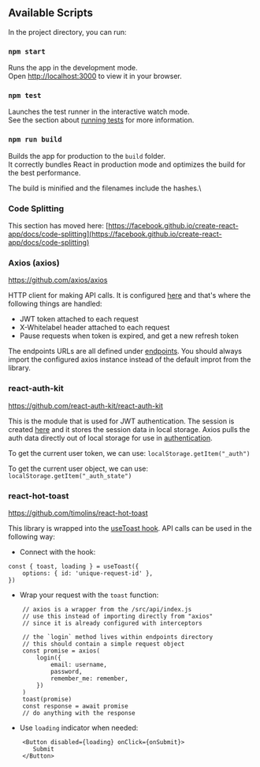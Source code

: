 ## Available Scripts

In the project directory, you can run:

### `npm start`

Runs the app in the development mode.\
Open [http://localhost:3000](http://localhost:3000) to view it in your browser.

### `npm test`

Launches the test runner in the interactive watch mode.\
See the section about [running tests](https://facebook.github.io/create-react-app/docs/running-tests) for more information.

### `npm run build`

Builds the app for production to the `build` folder.\
It correctly bundles React in production mode and optimizes the build for the best performance.

The build is minified and the filenames include the hashes.\

### Code Splitting

This section has moved here: [https://facebook.github.io/create-react-app/docs/code-splitting](https://facebook.github.io/create-react-app/docs/code-splitting)

### Axios (axios)

https://github.com/axios/axios

HTTP client for making API calls.
It is configured [here](/src/api/axios.js) and that's where the following things are handled:

- JWT token attached to each request
- X-Whitelabel header attached to each request
- Pause requests when token is expired, and get a new refresh token

The endpoints URLs are all defined under [endpoints](/src/api/endpoints).
You should always import the configured axios instance instead of the default improt from the library.

### react-auth-kit

https://github.com/react-auth-kit/react-auth-kit

This is the module that is used for JWT authentication. The session is created [here](/src/screens/Login.js#44) and it stores the session data in local storage. Axios pulls the auth data directly out of local storage for use in [authentication](/src/api/interceptors.js).

To get the current user token, we can use: `localStorage.getItem("_auth")` <br>

To get the current user object, we can use: `localStorage.getItem("_auth_state")`

### react-hot-toast

https://github.com/timolins/react-hot-toast

This library is wrapped into the [useToast hook](/src/hooks/useToast.js).
API calls can be used in the following way:

- Connect with the hook:

```
const { toast, loading } = useToast({
    options: { id: 'unique-request-id' },
})
```

- Wrap your request with the `toast` function:
```
    // axios is a wrapper from the /src/api/index.js
    // use this instead of importing directly from "axios"
    // since it is already configured with interceptors

    // the `login` method lives within endpoints directory
    // this should contain a simple request object 
    const promise = axios(
        login({
            email: username,
            password,
            remember_me: remember,
        })
    )
    toast(promise)
    const response = await promise
    // do anything with the response
```

- Use `loading` indicator when needed:
```
    <Button disabled={loading} onClick={onSubmit}>
       Submit
    </Button>
```